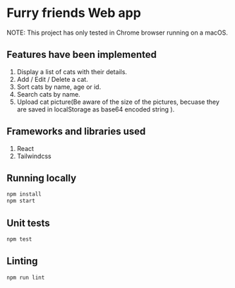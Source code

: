 # Furry friends Web app

NOTE: This project has only tested in Chrome browser running on a macOS.

## Features have been implemented

1. Display a list of cats with their details.
2. Add / Edit / Delete a cat.
3. Sort cats by name, age or id.
4. Search cats by name.
5. Upload cat picture(Be aware of the size of the pictures, becuase they are
   saved in localStorage as base64 encoded string ).

## Frameworks and libraries used

1. React
2. Tailwindcss

## Running locally

```bash
npm install
npm start
```

## Unit tests

```bash
npm test
```

## Linting

```bash
npm run lint
```
